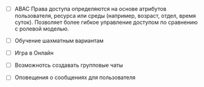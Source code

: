 - [ ] ABAC
Права доступа определяются на основе атрибутов пользователя, ресурса или среды (например, возраст, отдел, время суток).
Позволяет более гибкое управление доступом по сравнению с ролевой моделью.

- [ ] Обучение шахматным вариантам

- [ ] Игра в Онлайн

- [ ] Возможнотсь создавать групповые чаты

- [ ] Оповещения о сообщениях для пользователя